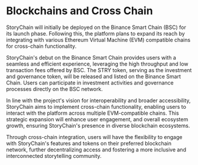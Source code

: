 # Blockchains and Cross Chain

StoryChain will initially be deployed on the Binance Smart Chain (BSC) for its launch phase. Following this, the platform plans to expand its reach by integrating with various Ethereum Virtual Machine (EVM) compatible chains for cross-chain functionality.

StoryChain's debut on the Binance Smart Chain provides users with a seamless and efficient experience, leveraging the high throughput and low transaction fees offered by BSC. The STRY token, serving as the investment and governance token, will be released and listed on the Binance Smart Chain. Users can participate in investment activities and governance processes directly on the BSC network.

In line with the project's vision for interoperability and broader accessibility, StoryChain aims to implement cross-chain functionality, enabling users to interact with the platform across multiple EVM-compatible chains. This strategic expansion will enhance user engagement, and overall ecosystem growth, ensuring StoryChain's presence in diverse blockchain ecosystems.

Through cross-chain integration, users will have the flexibility to engage with StoryChain's features and tokens on their preferred blockchain network, further decentralizing access and fostering a more inclusive and interconnected storytelling community.
